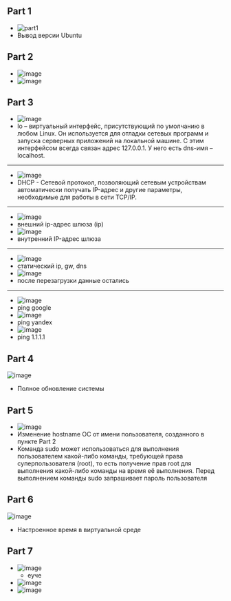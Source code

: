 ## Part 1
* ![part1](https://github.com/leraks/Linux/assets/67760549/094b363b-851c-429b-bb77-474e5bdafaec)
* Вывод версии Ubuntu
  
## Part 2
* ![image](https://github.com/leraks/Linux/assets/67760549/81a7bc46-49f9-4385-98f6-ab01744b2d34)
* ![image](https://github.com/leraks/Linux/assets/67760549/ec729475-7ffd-4f00-b645-e1de4a53123b)

## Part 3
* ![image](https://github.com/leraks/Linux/assets/67760549/eec2831c-e761-46b1-adef-4d5b7d2d86a8)
* lo – виртуальный интерфейс, присутствующий по умолчанию в любом Linux. Он используется для отладки сетевых программ и запуска серверных приложений на локальной машине. С этим интерфейсом всегда связан адрес 127.0.0.1. У него есть dns-имя – localhost.
*********
* ![image](https://github.com/leraks/Linux/assets/67760549/f4d8e5a8-67c2-4c54-803f-b64bacab00c8)
* DHCP - Cетевой протокол, позволяющий сетевым устройствам автоматически получать IP-адрес и другие параметры, необходимые для работы в сети TCP/IP.
*********
* ![image](https://github.com/leraks/Linux/assets/67760549/6d8268f3-0f63-4396-b8b4-501c21a4d79d)
*  внешний ip-адрес шлюза (ip)
* ![image](https://github.com/leraks/Linux/assets/67760549/5a07ac6a-9878-434b-a657-ad37ab24ad0e)
*  внутренний IP-адрес шлюза
*********
* ![image](https://github.com/leraks/Linux/assets/67760549/48388fab-0378-45ca-ba49-8295bb6fa5b7)
* статический ip, gw, dns
* ![image](https://github.com/leraks/Linux/assets/67760549/a0d2a335-b656-4b80-a280-b4892737ae5a)
* после перезагрузки данные остались
*********
* ![image](https://github.com/leraks/Linux/assets/67760549/15bb0450-13c6-462f-8212-a6589eddbeb2)
* ping google
* ![image](https://github.com/leraks/Linux/assets/67760549/7bae0f38-a559-4345-93ae-f00a70ec827f)
* ping yandex
* ![image](https://github.com/leraks/Linux/assets/67760549/c36b1b8d-f5f4-47d3-a874-4a4256a174d5)
* ping 1.1.1.1
  
## Part 4
![image](https://github.com/leraks/Linux/assets/67760549/3e6ba991-53bd-4a7b-b784-fe67d9a6d5f7)
*  Полное обновление системы

## Part 5
* ![image](https://github.com/leraks/Linux/assets/67760549/35357e86-a61e-4816-9434-64700edd4627)
* Изменение hostname ОС от имени пользователя, созданного в пункте Part 2 
* Команда sudo может использоваться для выполнения пользователем какой-либо команды, требующей права суперпользователя (root), то есть получение прав root для выполнения какой-либо команды на время её выполнения. Перед выполнением команды sudo запрашивает пароль пользователя

## Part 6
![image](https://github.com/leraks/Linux/assets/67760549/103371db-00a2-4d4c-ad98-987e4f11f0a9)
* Настроенное время в виртуальной среде

## Part 7
* ![image](https://github.com/leraks/Linux/assets/67760549/28b396f5-38f2-4f6c-8236-90bef5c75160)
  + еуче
* ![image](https://github.com/leraks/Linux/assets/67760549/e748d28a-bed1-4e27-a6db-871966459817)
* ![image](https://github.com/leraks/Linux/assets/67760549/52759887-fbba-4fda-abf6-8763edb86070)


